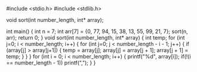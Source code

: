 #include <stdio.h>
#include <stdlib.h>

void sort(int number_length, int* array);

int main()
{
    int n = 7;
    int arr[7] = {0, 77, 94, 15, 38, 13, 55, 99, 21, 7};
    sort(n, arr);
    return 0;
}
void sort(int number_length, int* array)
{
    int temp;
    for (int j=0; i < number_length; i++)
    {
        for (int j=0; j < number_length - i - 1; j++)
        {
            if (array[j] > array]j+1])
            {
            temp = array[j];
            array[j] = array[j + 1];
            array[j + 1] = temp;
            }
        }
    }
    for (int i = 0; i < number_length; i++)
    {
        printf("%d", array[i]);
        if(!(i == number_length - 1)) printf(",");
    }
}
